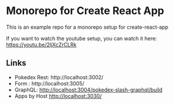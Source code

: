 # Monorepo for Create React App

This is an example repo for a monorepo setup for create-react-app

If you want to watch the youtube setup, you can watch it
here: https://youtu.be/2ljXcZrCLRk
## Links
 * Pokedex Rest: http://localhost:3002/
 * Form : http://localhost:3005/
 * GraphQL: [http://localhost:3004/pokedex-slash-graphql/build](http://localhost:3004/pokedex-slash-graphql/build)
 * Apps by Host [http://localhost:3030/](http://localhost:3030/)
